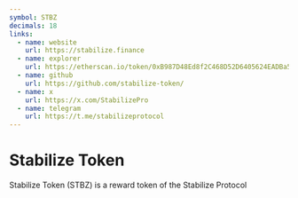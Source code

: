```yaml
---
symbol: STBZ
decimals: 18
links:
  - name: website
    url: https://stabilize.finance
  - name: explorer
    url: https://etherscan.io/token/0xB987D48Ed8f2C468D52D6405624EADBa5e76d723
  - name: github
    url: https://github.com/stabilize-token/
  - name: x
    url: https://x.com/StabilizePro
  - name: telegram
    url: https://t.me/stabilizeprotocol
---
```


# Stabilize Token

Stabilize Token (STBZ) is a reward token of the Stabilize Protocol
